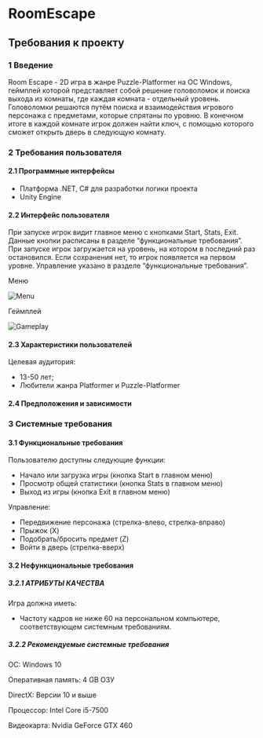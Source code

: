 # RoomEscape
## Требования к проекту
### 1 Введение
Room Escape - 2D игра в жанре Puzzle-Platformer на ОС Windows, геймплей которой представляет собой решение головоломок и поиска выхода из комнаты, где каждая комната - отдельный уровень. Головоломки решаются путём поиска и взаимодействия игрового персонажа с предметами, которые спрятаны по уровню. В конечном итоге в каждой комнате игрок должен найти ключ, с помощью которого сможет открыть дверь в следующую комнату.

### 2 Требования пользователя
#### 2.1 Программные интерфейсы
* Платформа .NET, C# для разработки логики проекта
* Unity Engine

#### 2.2 Интерфейс пользователя
При запуске игрок видит главное меню с кнопками Start, Stats, Exit. Данные кнопки расписаны в разделе “функциональные требования”. При запуске игрок загружается на уровень, на котором в последний раз остановился. Если сохранения нет, то игрок появляется на первом уровне. Управление указано в разделе “функциональные требования”.

Меню

![Menu](https://cdn.discordapp.com/attachments/428973249502642208/499311704082219019/unknown.png)

Геймплей

![Gameplay](https://cdn.discordapp.com/attachments/178558940315910145/499317142873833472/unknown.png)

#### 2.3 Характеристики пользователей
Целевая аудитория:
* 13-50 лет;
* Любители жанра Platformer и Puzzle-Platformer

#### 2.4 Предположения и зависимости

### 3 Системные требования
#### 3.1 Функциональные требования
Пользователю доступны следующие функции:
* Начало или загрузка игры (кнопка Start в главном меню)
* Просмотр общей статистики (кнопка Stats в главном меню)
* Выход из игры (кнопка Exit в главном меню)

Управление:
* Передвижение персонажа (стрелка-влево, стрелка-вправо)
* Прыжок (X)
* Подобрать/бросить предмет (Z)
* Войти в дверь (стрелка-вверх)
#### 3.2 Нефункциональные требования
##### 3.2.1 АТРИБУТЫ КАЧЕСТВА
Игра должна иметь:
* Частоту кадров не ниже 60 на персональном компьютере, соответствующем системным требованиям.
##### 3.2.2 Рекомендуемые системные требования
ОС: Windows 10

Оперативная память: 4 GB ОЗУ

DirectX: Версии 10 и выше

Процессор: Intel Core i5-7500

Видеокарта: Nvidia GeForce GTX 460

